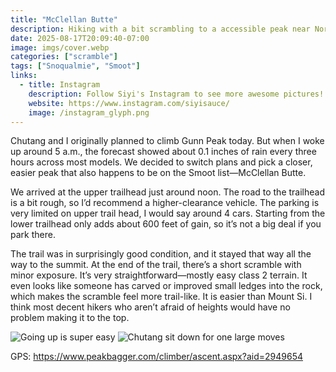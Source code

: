 ```yaml
---
title: "McClellan Butte"
description: Hiking with a bit scrambling to a accessible peak near North Bend
date: 2025-08-17T20:09:40-07:00
image: imgs/cover.webp
categories: ["scramble"]
tags: ["Snoqualmie", "Smoot"]
links:
  - title: Instagram
    description: Follow Siyi's Instagram to see more awesome pictures!
    website: https://www.instagram.com/siyisauce/
    image: /instagram_glyph.png
---
```

Chutang and I originally planned to climb Gunn Peak today. But when I woke up around 5 a.m., the forecast showed about 0.1 inches of rain every three hours across most models. We decided to switch plans and pick a closer, easier peak that also happens to be on the Smoot list—McClellan Butte.

We arrived at the upper trailhead just around noon. The road to the trailhead is a bit rough, so I’d recommend a higher-clearance vehicle. The parking is very limited on upper trail head, I would say around 4 cars. Starting from the lower trailhead only adds about 600 feet of gain, so it’s not a big deal if you park there.

The trail was in surprisingly good condition, and it stayed that way all the way to the summit. At the end of the trail, there’s a short scramble with minor exposure. It’s very straightforward—mostly easy class 2 terrain. It even looks like someone has carved or improved small ledges into the rock, which makes the scramble feel more trail-like. It is easier than Mount Si. I think most decent hikers who aren’t afraid of heights would have no problem making it to the top.

![Going up is super easy](imgs/up.webp) ![Chutang sit down for one large moves](imgs/down.webp)

GPS: https://www.peakbagger.com/climber/ascent.aspx?aid=2949654
